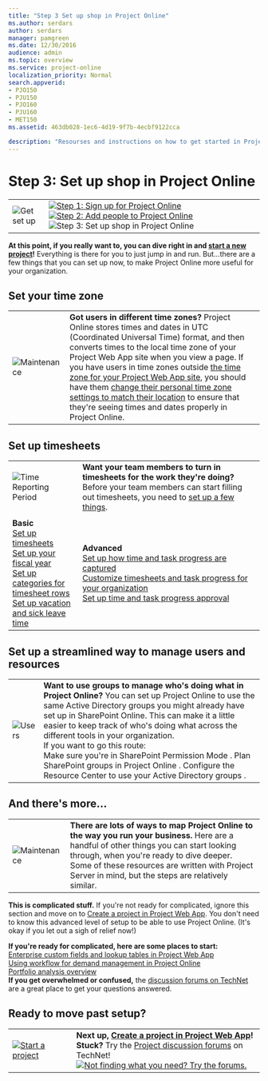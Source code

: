 ```yaml
---
title: "Step 3 Set up shop in Project Online"
ms.author: serdars
author: serdars
manager: pamgreen
ms.date: 12/30/2016
audience: admin
ms.topic: overview
ms.service: project-online
localization_priority: Normal
search.appverid:
- PJO150
- PJU150
- PJO160
- PJU160
- MET150
ms.assetid: 463db028-1ec6-4d19-9f7b-4ecbf9122cca

description: "Resourses and instructions on how to get started in Project Online. Set up timesheets, mange resourses and users, and more."
---
```


# Step 3: Set up shop in Project Online

|||
|:-----|:-----|
|![Get set up](media/6b503a9c-4ef0-409b-ab56-09e804cfe0c3.png)           <br/> |[![Step 1: Sign up for Project Online](media/f82f0100-dc58-47d6-960a-28db901de6d8.png)](step-1-sign-up-for-project-online.md)          [![Step 2: Add people to Project Online](media/be1ca863-defe-4156-a5b1-68cea288476f.png)](step-2-add-people-to-project-online.md)          ![Step 3: Set up shop in Project Online](media/e002dacf-722f-4af8-9d22-b606d22a8051.png)           <br/> |
   
 **At this point, if you really want to, you can dive right in and [start a new project](https://support.office.com/article/072e676d-d798-457d-a4d1-66baaaf6c552)!** Everything is there for you to just jump in and run. But...there are a few things that you can set up now, to make Project Online more useful for your organization. 
  
## Set your time zone

|||
|:-----|:-----|
|![Maintenance](media/e8b5823d-9ce3-4e63-9870-e1923d5d9f21.png)<br/> |**Got users in different time zones?** Project Online stores times and dates in UTC (Coordinated Universal Time) format, and then converts times to the local time zone of your Project Web App site when you view a page. If you have users in time zones outside [the time zone for your Project Web App site](https://support.office.com/article/e9e189c7-16e3-45d3-a090-770be6e83c1a), you should have them [change their personal time zone settings to match their location](https://support.office.com/article/CAA1FCCC-BCDB-42F3-9E5B-45957647FFD7) to ensure that they're seeing times and dates properly in Project Online.  <br/> |
   
## Set up timesheets

|||
|:-----|:-----|
|![Time Reporting Period](media/d99055d1-f683-45c1-a532-4f8d8f2cc29e.png)           <br/> |**Want your team members to turn in timesheets for the work they're doing?** Before your team members can start filling out timesheets, you need to [set up a few things](set-up-timesheets.md).  <br/> |||
|||
|**Basic** <br/> [Set up timesheets](set-up-timesheets.md)<br/>          [Set up your fiscal year](set-up-your-fiscal-year.md)  <br/>        [Set up categories for timesheet rows](set-up-categories-for-timesheet-rows.md)  <br/>        [Set up vacation and sick leave time](set-up-vacation-sick-leave-and-other-non-project-work-categories.md) <br/> |**Advanced** <br/> [Set up how time and task progress are captured](set-up-how-time-and-task-progress-are-captured.md) <br/>         [Customize timesheets and task progress for your organization](customize-timesheets-and-task-progress-for-your-organization.md)  <br/>        [Set up time and task progress approval](set-up-time-and-task-progress-approval.md) <br/>

   

   
## Set up a streamlined way to manage users and resources

|||
|:-----|:-----|
|![Users](media/9f5e9565-294f-4da4-993c-b29ab4e5bfd6.jpg)           <br/> |**Want to use groups to manage who's doing what in Project Online?** You can set up Project Online to use the same Active Directory groups you might already have set up in SharePoint Online. This can make it a little easier to keep track of who's doing what across the different tools in your organization.  <br/> If you want to go this route:  <br/> Make sure you're in SharePoint Permission Mode . Plan SharePoint groups in Project Online . Configure the Resource Center to use your Active Directory groups . |
   
## And there's more...

|||
|:-----|:-----|
|![Maintenance](media/e8b5823d-9ce3-4e63-9870-e1923d5d9f21.png)           <br/> |**There are lots of ways to map Project Online to the way you run your business.** Here are a handful of other things you can start looking through, when you're ready to dive deeper. Some of these resources are written with Project Server in mind, but the steps are relatively similar.  <br/> |

**This is complicated stuff.** If you're not ready for complicated, ignore this section and move on to [Create a project in Project Web App](https://support.office.com/article/072e676d-d798-457d-a4d1-66baaaf6c552). You don't need to know this advanced level of setup to be able to use Project Online. (It's okay if you let out a sigh of relief now!)  <br/> 
   
 **If you're ready for complicated, here are some places to start:** <br/> [Enterprise custom fields and lookup tables in Project Web App](https://technet.microsoft.com/library/gg709725.aspx) <br/> [Using workflow for demand management in Project Online](using-workflow-for-demand-management-in-project-online.md) <br/> [Portfolio analysis overview](https://technet.microsoft.com/library/dn641991.aspx) <br/> **If you get overwhelmed or confused,** the [discussion forums on TechNet](https://social.technet.microsoft.com/forums/en-us/category/project) are a great place to get your questions answered.  <br/> 
   
## Ready to move past setup?

|||
|:-----|:-----|
|[![Start a project](media/ae7e9319-6fb9-4225-b966-1c627deea19b.png)](https://support.office.com/article/072e676d-d798-457d-a4d1-66baaaf6c552)|**Next up, [Create a project in Project Web App](https://support.office.com/article/072e676d-d798-457d-a4d1-66baaaf6c552)!** <br/> **Stuck?** Try the [Project discussion forums](https://social.technet.microsoft.com/forums/en-us/category/project) on TechNet!  <br/> [![Not finding what you need? Try the forums.](media/46e7095e-10bd-4e68-8a7c-3d9dd849b508.png)](https://social.technet.microsoft.com/forums/en-us/category/project) <br/> |
   

